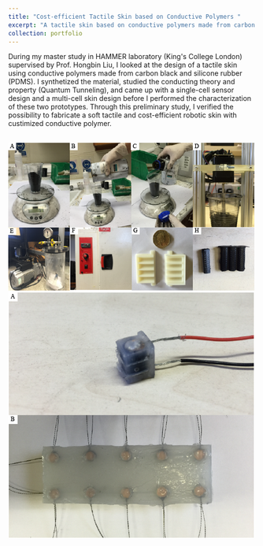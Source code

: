 ```yaml
---
title: "Cost-efficient Tactile Skin based on Conductive Polymers "
excerpt: "A tactile skin based on conductive polymers made from carbon black and silicone rubber <br/><img src='/images/projectImages/mastercover.png'>"
collection: portfolio
---
```

During my master study in HAMMER laboratory (King's College London) supervised by Prof. Hongbin Liu, I looked at the design of a tactile skin using conductive polymers made from carbon black and silicone rubber (PDMS). I synthetized the material, studied the conducting theory and property (Quantum Tunneling), and came up with a single-cell sensor design and a multi-cell skin design before I performed the characterization of these two prototypes. Through this preliminary study, I verified the possibility to fabricate a soft tactile and cost-efficient robotic skin with custimized conductive polymer.

<br/><img src='/images/projectImages/masterfabrication.png'>
<br/><img src='/images/projectImages/mastersensor.png'>